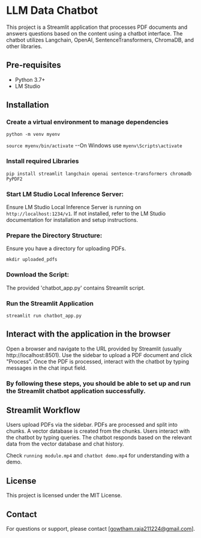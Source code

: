# LLM Data Chatbot

This project is a Streamlit application that processes PDF documents and answers questions based on the content using a chatbot interface. The chatbot utilizes Langchain, OpenAI, SentenceTransformers, ChromaDB, and other libraries.

## Pre-requisites

- Python 3.7+
- LM Studio 

## Installation
### Create a virtual environment to manage dependencies
`python -m venv myenv`

`source myenv/bin/activate`  --On Windows use `myenv\Scripts\activate`

### Install required Libraries
`pip install streamlit langchain openai sentence-transformers chromadb PyPDF2`

### Start LM Studio Local Inference Server:
Ensure LM Studio Local Inference Server is running on `http://localhost:1234/v1`.
If not installed, refer to the LM Studio documentation for installation and setup instructions.

### Prepare the Directory Structure:
Ensure you have a directory for uploading PDFs.

`mkdir uploaded_pdfs`

### Download the Script:
The provided 'chatbot_app.py' contains Streamlit script.

### Run the Streamlit Application
`streamlit run chatbot_app.py`

## Interact with the application in the browser
Open a browser and navigate to the URL provided by Streamlit (usually http://localhost:8501).
Use the sidebar to upload a PDF document and click "Process".
Once the PDF is processed, interact with the chatbot by typing messages in the chat input field.

### By following these steps, you should be able to set up and run the Streamlit chatbot application successfully.

## Streamlit Workflow
Users upload PDFs via the sidebar.
PDFs are processed and split into chunks.
A vector database is created from the chunks.
Users interact with the chatbot by typing queries.
The chatbot responds based on the relevant data from the vector database and chat history.

Check `running module.mp4` and `chatbot demo.mp4` for understanding with a demo.

## License
This project is licensed under the MIT License.  

## Contact
For questions or support, please contact [gowtham.raja211224@gmail.com].



